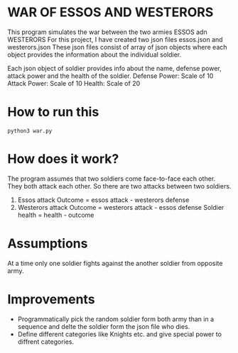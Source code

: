 # WAR OF ESSOS AND WESTERORS
This program simulates the war between the two armies ESSOS adn WESTERORS
For this project, I have created two json files essos.json and westerors.json
These json files consist of array of json objects where each object provides the information about the individual soldier.

Each json object of soldier provides info about the name, defense power, attack power and the health of the soldier.
Defense Power: Scale of 10
Attack Power: Scale of 10
Health: Scale of 20

# How to run this
```python3 war.py```

# How does it work?
The program assumes that two soldiers come face-to-face each other.
They both attack each other.
So there are two attacks between two soldiers.
1. Essos attack
    Outcome = essos attack - westerors defense
2. Westerors attack
    Outcome = westerors attack - essos defense
Soldier health = health - outcome

# Assumptions
At a time only one soldier fights against the another soldier from opposite army.

# Improvements
- Programmatically pick the random soldier form both army than in a sequence and delte the soldier form the json file who dies.
- Define different categories like Knights etc. and give special power to diffrent categories.
